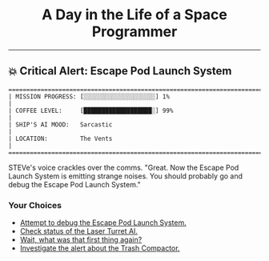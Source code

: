 <h1 align="center">A Day in the Life of a Space Programmer</h1>

---

<h2 id="node-18">💥 Critical Alert: Escape Pod Launch System</h2>

```
========================================================================
| MISSION PROGRESS: [░░░░░░░░░░░░░░░░░░░░] 1%                                  |
| COFFEE LEVEL:     [███████████████████░] 99%                                 |
| SHIP'S AI MOOD:   Sarcastic                                                  |
| LOCATION:         The Vents                                                  |
========================================================================
```

STEVe's voice crackles over the comms. "Great. Now the Escape Pod Launch System is emitting strange noises. You should probably go and debug the Escape Pod Launch System."



### Your Choices

*   [Attempt to debug the Escape Pod Launch System.](./README-0022.md)
*   [Check status of the Laser Turret AI.](./README-0020.md)
*   [Wait, what was that first thing again?](./README-0013.md)
*   [Investigate the alert about the Trash Compactor.](./README-0020.md)
